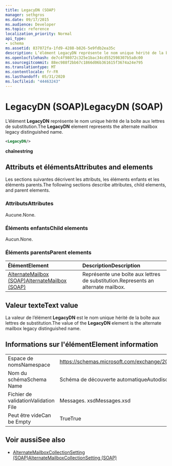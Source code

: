 ```yaml
---
title: LegacyDN (SOAP)
manager: sethgros
ms.date: 09/17/2015
ms.audience: Developer
ms.topic: reference
localization_priority: Normal
api_type:
- schema
ms.assetid: 837072fa-1fd9-4288-b826-5e9fdb2ea35c
description: L’élément LegacyDN représente le nom unique hérité de la boîte aux lettres de substitution.
ms.openlocfilehash: de7c4f98072c325e1bac34cd552598307b5a8c00
ms.sourcegitcommit: 88ec988f2bb67c1866d06b361615f3674a24e795
ms.translationtype: MT
ms.contentlocale: fr-FR
ms.lasthandoff: 05/31/2020
ms.locfileid: "44463243"
---
```

# <a name="legacydn-soap"></a><span data-ttu-id="ec1df-103">LegacyDN (SOAP)</span><span class="sxs-lookup"><span data-stu-id="ec1df-103">LegacyDN (SOAP)</span></span>

<span data-ttu-id="ec1df-104">L’élément **LegacyDN** représente le nom unique hérité de la boîte aux lettres de substitution.</span><span class="sxs-lookup"><span data-stu-id="ec1df-104">The **LegacyDN** element represents the alternate mailbox legacy distinguished name.</span></span> 
  
```XML
<LegacyDN/>
```

<span data-ttu-id="ec1df-105">**chaîne**</span><span class="sxs-lookup"><span data-stu-id="ec1df-105">**string**</span></span>

## <a name="attributes-and-elements"></a><span data-ttu-id="ec1df-106">Attributs et éléments</span><span class="sxs-lookup"><span data-stu-id="ec1df-106">Attributes and elements</span></span>

<span data-ttu-id="ec1df-107">Les sections suivantes décrivent les attributs, les éléments enfants et les éléments parents.</span><span class="sxs-lookup"><span data-stu-id="ec1df-107">The following sections describe attributes, child elements, and parent elements.</span></span>
  
### <a name="attributes"></a><span data-ttu-id="ec1df-108">Attributs</span><span class="sxs-lookup"><span data-stu-id="ec1df-108">Attributes</span></span>

<span data-ttu-id="ec1df-109">Aucune.</span><span class="sxs-lookup"><span data-stu-id="ec1df-109">None.</span></span>
  
### <a name="child-elements"></a><span data-ttu-id="ec1df-110">Éléments enfants</span><span class="sxs-lookup"><span data-stu-id="ec1df-110">Child elements</span></span>

<span data-ttu-id="ec1df-111">Aucun.</span><span class="sxs-lookup"><span data-stu-id="ec1df-111">None.</span></span>
  
### <a name="parent-elements"></a><span data-ttu-id="ec1df-112">Éléments parents</span><span class="sxs-lookup"><span data-stu-id="ec1df-112">Parent elements</span></span>

|<span data-ttu-id="ec1df-113">**Élément**</span><span class="sxs-lookup"><span data-stu-id="ec1df-113">**Element**</span></span>|<span data-ttu-id="ec1df-114">**Description**</span><span class="sxs-lookup"><span data-stu-id="ec1df-114">**Description**</span></span>|
|:-----|:-----|
|[<span data-ttu-id="ec1df-115">AlternateMailbox (SOAP)</span><span class="sxs-lookup"><span data-stu-id="ec1df-115">AlternateMailbox (SOAP)</span></span>](alternatemailbox-soap.md) <br/> |<span data-ttu-id="ec1df-116">Représente une boîte aux lettres de substitution.</span><span class="sxs-lookup"><span data-stu-id="ec1df-116">Represents an alternate mailbox.</span></span>  <br/> |
   
## <a name="text-value"></a><span data-ttu-id="ec1df-117">Valeur texte</span><span class="sxs-lookup"><span data-stu-id="ec1df-117">Text value</span></span>

<span data-ttu-id="ec1df-118">La valeur de l’élément **LegacyDN** est le nom unique hérité de la boîte aux lettres de substitution.</span><span class="sxs-lookup"><span data-stu-id="ec1df-118">The value of the **LegacyDN** element is the alternate mailbox legacy distinguished name.</span></span> 
  
## <a name="element-information"></a><span data-ttu-id="ec1df-119">Informations sur l'élément</span><span class="sxs-lookup"><span data-stu-id="ec1df-119">Element information</span></span>

|||
|:-----|:-----|
|<span data-ttu-id="ec1df-120">Espace de noms</span><span class="sxs-lookup"><span data-stu-id="ec1df-120">Namespace</span></span>  <br/> |https://schemas.microsoft.com/exchange/2010/Autodiscover  <br/> |
|<span data-ttu-id="ec1df-121">Nom du schéma</span><span class="sxs-lookup"><span data-stu-id="ec1df-121">Schema Name</span></span>  <br/> |<span data-ttu-id="ec1df-122">Schéma de découverte automatique</span><span class="sxs-lookup"><span data-stu-id="ec1df-122">Autodiscover schema</span></span>  <br/> |
|<span data-ttu-id="ec1df-123">Fichier de validation</span><span class="sxs-lookup"><span data-stu-id="ec1df-123">Validation File</span></span>  <br/> |<span data-ttu-id="ec1df-124">Messages. xsd</span><span class="sxs-lookup"><span data-stu-id="ec1df-124">Messages.xsd</span></span>  <br/> |
|<span data-ttu-id="ec1df-125">Peut être vide</span><span class="sxs-lookup"><span data-stu-id="ec1df-125">Can be Empty</span></span>  <br/> |<span data-ttu-id="ec1df-126">True</span><span class="sxs-lookup"><span data-stu-id="ec1df-126">True</span></span>  <br/> |
   
## <a name="see-also"></a><span data-ttu-id="ec1df-127">Voir aussi</span><span class="sxs-lookup"><span data-stu-id="ec1df-127">See also</span></span>

- [<span data-ttu-id="ec1df-128">AlternateMailboxCollectionSetting (SOAP)</span><span class="sxs-lookup"><span data-stu-id="ec1df-128">AlternateMailboxCollectionSetting (SOAP)</span></span>](alternatemailboxcollectionsetting-soap.md)

